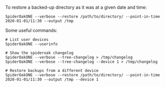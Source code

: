 To restore a backed-up directory as it was at a given date and time:
```
SpiderOakONE --verbose --restore /path/to/directory/ --point-in-time 2020-01-01/11:30 --output /tmp
```

Some useful commands:
```
# List user devices
SpiderOakONE --userinfo

# Show the spideroak changelog
SpiderOakONE --verbose --tree-changelog > /tmp/changelog
SpiderOakONE --verbose --tree-changelog --device 1 > /tmp/changelog

# Restore backups from a different device
SpiderOakONE --verbose --restore /path/to/directory/ --point-in-time 2020-01-01/11:30 --output /tmp --device 1
```
